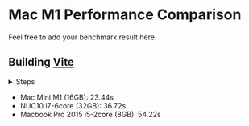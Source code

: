 # Mac M1 Performance Comparison

Feel free to add your benchmark result here.

## Building [Vite](https://github.com/vitejs/vite)

<details><summary>Steps</summary>

```sh
git clone https://github.com/vitejs/vite.git
cd vite
git checkout 06663a7
yarn
yarn workspace vite build
```

</details>

- Mac Mini M1 (16GB): 23.44s
- NUC10 i7-6core (32GB): 36.72s
- Macbook Pro 2015 i5-2core (8GB): 54.22s

